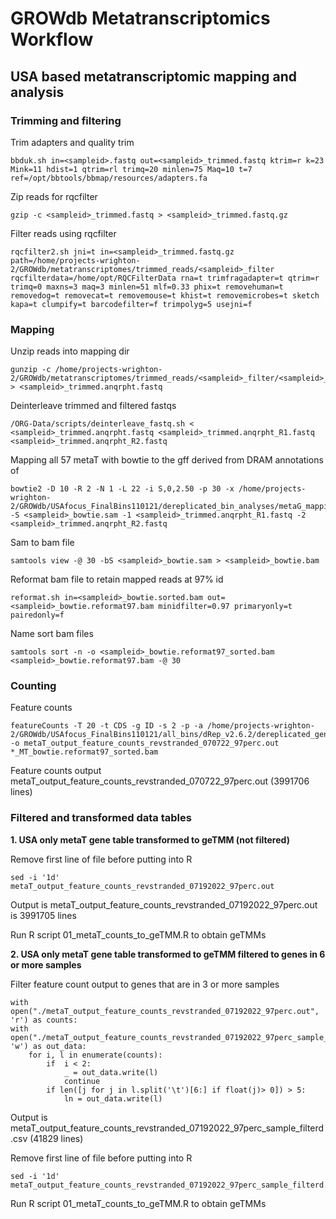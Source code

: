 # GROWdb Metatranscriptomics Workflow

## USA based metatranscriptomic mapping and analysis

### Trimming and filtering 

Trim adapters and quality trim

	bbduk.sh in=<sampleid>.fastq out=<sampleid>_trimmed.fastq ktrim=r k=23 Mink=11 hdist=1 qtrim=rl trimq=20 minlen=75 Maq=10 t=7 ref=/opt/bbtools/bbmap/resources/adapters.fa 

Zip reads for rqcfilter

	gzip -c <sampleid>_trimmed.fastq > <sampleid>_trimmed.fastq.gz 
	
Filter reads using rqcfilter 

	rqcfilter2.sh jni=t in=<sampleid>_trimmed.fastq.gz path=/home/projects-wrighton-2/GROWdb/metatranscriptomes/trimmed_reads/<sampleid>_filter  rqcfilterdata=/home/opt/RQCFilterData rna=t trimfragadapter=t qtrim=r trimq=0 maxns=3 maq=3 minlen=51 mlf=0.33 phix=t removehuman=t removedog=t removecat=t removemouse=t khist=t removemicrobes=t sketch kapa=t clumpify=t barcodefilter=f trimpolyg=5 usejni=f

### Mapping 

Unzip reads into mapping dir

	gunzip -c /home/projects-wrighton-2/GROWdb/metatranscriptomes/trimmed_reads/<sampleid>_filter/<sampleid>_trimmed.anqrpht.fastq.gz > <sampleid>_trimmed.anqrpht.fastq 

Deinterleave trimmed and filtered fastqs
	
	/ORG-Data/scripts/deinterleave_fastq.sh < <sampleid>_trimmed.anqrpht.fastq <sampleid>_trimmed.anqrpht_R1.fastq <sampleid>_trimmed.anqrpht_R2.fastq

Mapping all 57 metaT with bowtie to the gff derived from DRAM annotations of 
	
	bowtie2 -D 10 -R 2 -N 1 -L 22 -i S,0,2.50 -p 30 -x /home/projects-wrighton-2/GROWdb/USAfocus_FinalBins110121/dereplicated_bin_analyses/metaG_mapping/mapping_bowtie_012722/2093_dRep99_MAG_scaffolds_DB -S <sampleid>_bowtie.sam -1 <sampleid>_trimmed.anqrpht_R1.fastq -2 <sampleid>_trimmed.anqrpht_R2.fastq 

Sam to bam file
	
	samtools view -@ 30 -bS <sampleid>_bowtie.sam > <sampleid>_bowtie.bam 

Reformat bam file to retain mapped reads at 97% id
	
	reformat.sh in=<sampleid>_bowtie.sorted.bam out=<sampleid>_bowtie.reformat97.bam minidfilter=0.97 primaryonly=t pairedonly=f 

Name sort bam files
	
	samtools sort -n -o <sampleid>_bowtie.reformat97_sorted.bam <sampleid>_bowtie.reformat97.bam -@ 30 

### Counting

Feature counts 

	featureCounts -T 20 -t CDS -g ID -s 2 -p -a /home/projects-wrighton-2/GROWdb/USAfocus_FinalBins110121/all_bins/dRep_v2.6.2/dereplicated_genomes/merged_annotations_drep_bins/genes_no_rna_fix.gff -o metaT_output_feature_counts_revstranded_070722_97perc.out *_MT_bowtie.reformat97_sorted.bam

Feature counts output metaT_output_feature_counts_revstranded_070722_97perc.out (3991706 lines) 
	
### Filtered and transformed data tables 

**1. USA only metaT gene table transformed to geTMM (not filtered)**  

Remove first line of file before putting into R 

	sed -i '1d' metaT_output_feature_counts_revstranded_07192022_97perc.out 

Output is metaT_output_feature_counts_revstranded_07192022_97perc.out is 3991705 lines

Run R script 01_metaT_counts_to_geTMM.R to obtain geTMMs

**2. USA only metaT gene table transformed to geTMM filtered to genes in 6 or more samples** 

Filter feature count output to genes that are in 3 or more samples 

	with open("./metaT_output_feature_counts_revstranded_07192022_97perc.out", 'r') as counts:
    with open("./metaT_output_feature_counts_revstranded_07192022_97perc_sample_filterd.csv", 'w') as out_data:
        for i, l in enumerate(counts):
            if  i < 2:
                _ = out_data.write(l)
                continue
            if len([j for j in l.split('\t')[6:] if float(j)> 0]) > 5:
                ln = out_data.write(l) 

Output is metaT_output_feature_counts_revstranded_07192022_97perc_sample_filterd.csv (41829 lines)

Remove first line of file before putting into R 

	sed -i '1d' metaT_output_feature_counts_revstranded_07192022_97perc_sample_filterd.csv 

Run R script 01_metaT_counts_to_geTMM.R to obtain geTMMs
